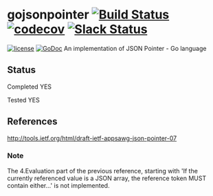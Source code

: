 # gojsonpointer [![Build Status](https://travis-ci.org/go-openapi/jsonpointer.svg?branch=master)](https://travis-ci.org/go-openapi/jsonpointer) [![codecov](https://codecov.io/gh/go-openapi/jsonpointer/branch/master/graph/badge.svg)](https://codecov.io/gh/go-openapi/jsonpointer) [![Slack Status](https://slackin.goswagger.io/badge.svg)](https://slackin.goswagger.io)

[![license](http://img.shields.io/badge/license-Apache%20v2-orange.svg)](https://raw.githubusercontent.com/go-openapi/jsonpointer/master/LICENSE) [![GoDoc](https://godoc.org/github.com/go-openapi/jsonpointer?status.svg)](http://godoc.org/github.com/go-openapi/jsonpointer)
An implementation of JSON Pointer - Go language

## Status
Completed YES

Tested YES

## References
http://tools.ietf.org/html/draft-ietf-appsawg-json-pointer-07

### Note
The 4.Evaluation part of the previous reference, starting with 'If the currently referenced value is a JSON array, the reference token MUST contain either...' is not implemented.
